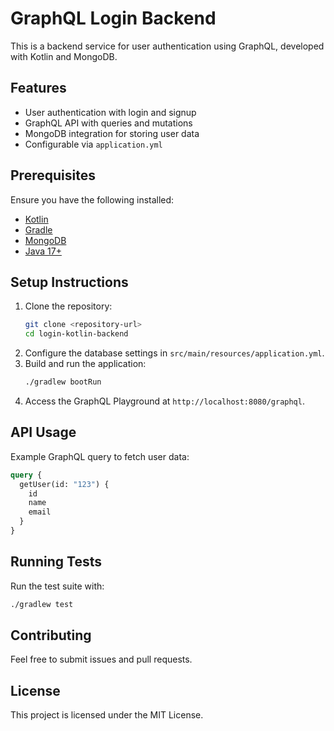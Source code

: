 # GraphQL Login Backend

This is a backend service for user authentication using GraphQL, developed with Kotlin and MongoDB.

## Features
- User authentication with login and signup
- GraphQL API with queries and mutations
- MongoDB integration for storing user data
- Configurable via `application.yml`

## Prerequisites
Ensure you have the following installed:
- [Kotlin](https://kotlinlang.org/)
- [Gradle](https://gradle.org/)
- [MongoDB](https://www.mongodb.com/)
- [Java 17+](https://adoptium.net/)

## Setup Instructions
1. Clone the repository:
   ```sh
   git clone <repository-url>
   cd login-kotlin-backend
   ```
2. Configure the database settings in `src/main/resources/application.yml`.
3. Build and run the application:
   ```sh
   ./gradlew bootRun
   ```
4. Access the GraphQL Playground at `http://localhost:8080/graphql`.

## API Usage
Example GraphQL query to fetch user data:
```graphql
query {
  getUser(id: "123") {
    id
    name
    email
  }
}
```

## Running Tests
Run the test suite with:
```sh
./gradlew test
```

## Contributing
Feel free to submit issues and pull requests.

## License
This project is licensed under the MIT License.
